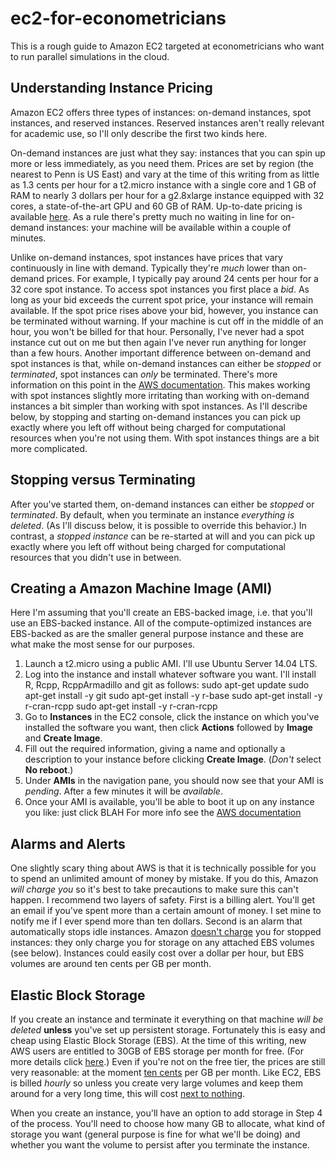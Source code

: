 ec2-for-econometricians
==============================
This is a rough guide to Amazon EC2 targeted at econometricians who want to run parallel simulations in the cloud.

Understanding Instance Pricing
------------------------------
Amazon EC2 offers three types of instances: on-demand instances, spot instances, and reserved instances.
Reserved instances aren't really relevant for academic use, so I'll only describe the first two kinds here.

On-demand instances are just what they say: instances that you can spin up more or less immediately, as you need them.
Prices are set by region (the nearest to Penn is US East) and vary at the time of this writing from as little as 1.3 cents per hour for a t2.micro instance with a single core and 1 GB of RAM to nearly 3 dollars per hour for a g2.8xlarge instance equipped with 32 cores, a state-of-the-art GPU and 60 GB of RAM.
Up-to-date pricing is available [here](https://aws.amazon.com/ec2/pricing/).
As a rule there's pretty much no waiting in line for on-demand instances: your machine will be available within a couple of minutes.

Unlike on-demand instances, spot instances have prices that vary continuously in line with demand.
Typically they're *much* lower than on-demand prices.
For example, I typically pay around 24 cents per hour for a 32 core spot instance.
To access spot instances you first place a *bid*.
As long as your bid exceeds the current spot price, your instance will remain available.
If the spot price rises above your bid, however, you instance can be terminated without warning.
If your machine is cut off in the middle of an hour, you won't be billed for that hour.
Personally, I've never had a spot instance cut out on me but then again I've never run anything for longer than a few hours.
Another important difference between on-demand and spot instances is that, while on-demand instances can either be *stopped* or *terminated*, spot instances can *only* be terminated.
There's more information on this point in the [AWS documentation](http://docs.aws.amazon.com/AWSEC2/latest/APIReference/API_StopInstances.html).
This makes working with spot instances slightly more irritating than working with on-demand instances a bit simpler than working with spot instances.
As I'll describe below, by stopping and starting on-demand instances you can pick up exactly where you left off without being charged for computational resources when you're not using them.
With spot instances things are a bit more complicated.

Stopping versus Terminating
----------------------------
After you've started them, on-demand instances can either be *stopped* or *terminated*.
By default, when you terminate an instance *everything is deleted*.
(As I'll discuss below, it is possible to override this behavior.)
In contrast, a *stopped instance* can be re-started at will and you can pick up exactly where you left off without being charged for computational resources that you didn't use in between.

Creating a Amazon Machine Image (AMI)
--------------------------------------
Here I'm assuming that you'll create an EBS-backed image, i.e. that you'll use an EBS-backed instance.
All of the compute-optimized instances are EBS-backed as are the smaller general purpose instance and these are what make the most sense for our purposes.

1. Launch a t2.micro using a public AMI. I'll use Ubuntu Server 14.04 LTS.
2. Log into the instance and install whatever software you want. I'll install R, Rcpp, RcppArmadillo and git as follows:
        sudo apt-get update
        sudo apt-get install -y git
        sudo apt-get install -y r-base
        sudo apt-get install -y r-cran-rcpp
        sudo apt-get install -y r-cran-rcpp
3. Go to **Instances** in the EC2 console, click the instance on which you've installed the software you want, then click **Actions** followed by **Image** and **Create Image**.
4. Fill out the required information, giving a name and optionally a description to your instance before clicking **Create Image**. (*Don't* select **No reboot**.)
5. Under **AMIs** in the navigation pane, you should now see that your AMI is *pending*. After a few minutes it will be *available*.
6. Once your AMI is available, you'll be able to boot it up on any instance you like: just click BLAH
For more info see the [AWS documentation](http://docs.aws.amazon.com/AWSEC2/latest/UserGuide/creating-an-ami-ebs.html)





Alarms and Alerts
------------------
One slightly scary thing about AWS is that it is technically possible for you to spend an unlimited amount of money by mistake.
If you do this, Amazon *will charge you* so it's best to take precautions to make sure this can't happen.
I recommend two layers of safety.
First is a billing alert.
You'll get an email if you've spent more than a certain amount of money.
I set mine to notify me if I ever spend more than ten dollars.
Second is an alarm that automatically stops idle instances.
Amazon [doesn't charge](http://docs.aws.amazon.com/AWSEC2/latest/UserGuide/Stop_Start.html) you for stopped instances: they only charge you for storage on any attached EBS volumes (see below).
Instances could easily cost over a dollar per hour, but EBS volumes are around ten cents per GB per month.

Elastic Block Storage
----------------------
If you create an instance and terminate it everything on that machine *will be deleted* **unless** you've set up persistent storage.
Fortunately this is easy and cheap using Elastic Block Storage (EBS).
At the time of this writing, new AWS users are entitled to 30GB of EBS storage per month for free. (For more details click [here](http://aws.amazon.com/free/).)
Even if you're not on the free tier, the prices are still very reasonable: at the moment [ten cents](https://aws.amaxon.com/ebs/pricing) per GB per month.
Like EC2, EBS is billed *hourly* so unless you create very large volumes and keep them around for a very long time, this will cost [next to nothing](http://serverfault.com/questions/197379/amazon-ebs-charges-calculation).

When you create an instance, you'll have an option to add storage in Step 4 of the process.
You'll need to choose how many GB to allocate, what kind of storage you want (general purpose is fine for what we'll be doing) and whether you want the volume to persist after you terminate the instance. 
